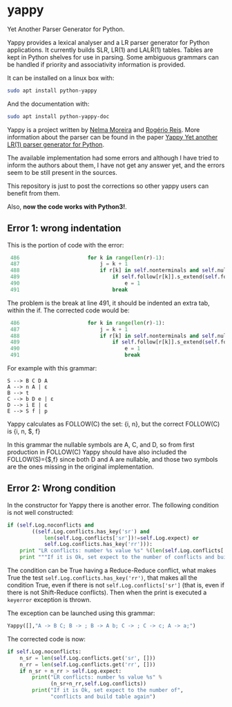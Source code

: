 # yappy

Yet Another Parser Generator for Python.

Yappy provides a lexical analyser and a LR parser generator
for Python applications. It currently builds SLR,
LR(1) and LALR(1) tables. Tables are kept in Python shelves for use
in parsing.  Some ambiguous grammars can be handled if priority
and associativity information is provided.

It can be installed on a linux box with:
```bash
sudo apt install python-yappy
```

And the documentation with:
```bash
sudo apt install python-yappy-doc
```

Yappy is a project written by [Nelma Moreira](http://www.dcc.fc.up.pt/~nam/)
and [Rogério Reis](http://www.dcc.fc.up.pt/~rvr/). More information about
the parser can be found in the paper [Yappy Yet another LR(1) parser generator for Python](https://www.researchgate.net/publication/237445856_Yappy_Yet_another_LR1_parser_generator_for_Python).

The available implementation had some errors and although I have tried to inform 
the authors about them, I have not get any answer yet, and the errors seem
to be still present in the sources.

This repository is just to
post the corrections so other yappy users can benefit from them.

Also, **now the code works with Python3!**.

## Error 1: wrong indentation

This is the portion of code with the error:
```python
 486                      for k in range(len(r)-1): 
 487                          j = k + 1 
 488                          if r[k] in self.nonterminals and self.nullable[string.join(r[j:])]: 
 489                              if self.follow[r[k]].s_extend(self.follow[s]): 
 490                                  e = 1 
 491                              break 
```

The problem is the break at line 491, it should be indented an extra tab,
within the if. The corrected code would be:
```python
 486                      for k in range(len(r)-1): 
 487                          j = k + 1 
 488                          if r[k] in self.nonterminals and self.nullable[string.join(r[j:])]: 
 489                              if self.follow[r[k]].s_extend(self.follow[s]): 
 490                                  e = 1 
 491                                  break 
```

For example with this grammar:
```
S --> B C D A 
A --> n A | ε 
B --> t 
C --> b D e | ε 
D --> i E | ε 
E --> S f | p 
```

Yappy calculates as FOLLOW(C) the set: {i, n}, but the correct
FOLLOW(C) is {i, n, $, f}

In this grammar the nullable symbols are A, C, and D, so from first
production in FOLLOW(C) Yappy should have also included the FOLLOW(S)={$,f} since
both D and A are nullable, and those two symbols are the ones missing in the
original implementation.


## Error 2: Wrong condition

In the constructor for Yappy there is another error. The following condition
is not well constructed:
```python
if (self.Log.noconflicts and
        ((self.Log.conflicts.has_key('sr') and
            len(self.Log.conflicts['sr'])!=self.Log.expect) or
            self.Log.conflicts.has_key('rr'))):
    print "LR conflicts: number %s value %s" %(len(self.Log.conflicts['sr']),self.Log.conflicts)
    print """If it is Ok, set expect to the number of conflicts and build table again"""
```
The condition can be True having a Reduce-Reduce conflict, what makes True the
test `self.Log.conflicts.has_key('rr')`, that makes all the condition True,
even if there is not `self.Log.conflicts['sr']` (that is, even if there is not
Shift-Reduce conflicts). Then when the print is executed a `keyerror` exception
is thrown.

The exception can be launched using this grammar:
```python
Yappy([],"A -> B C; B -> ; B -> A b; C -> ; C -> c; A -> a;")
```

The corrected code is now:
```python
if self.Log.noconflicts:
    n_sr = len(self.Log.conflicts.get('sr', []))
    n_rr = len(self.Log.conflicts.get('rr', []))
    if n_sr + n_rr > self.Log.expect:
        print("LR conflicts: number %s value %s" %
              (n_sr+n_rr,self.Log.conflicts))
        print("If it is Ok, set expect to the number of",
              "conflicts and build table again")
```

